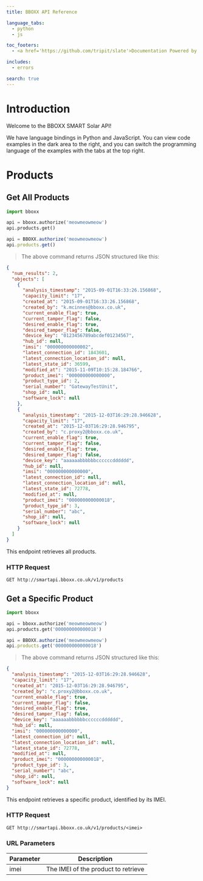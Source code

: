 ```yaml
---
title: BBOXX API Reference

language_tabs:
  - python
  - js

toc_footers:
  - <a href='https://github.com/tripit/slate'>Documentation Powered by Slate</a>

includes:
  - errors

search: true
---
```


# Introduction

Welcome to the BBOXX SMART Solar API! 

We have language bindings in Python and JavaScript. You can view code examples in the dark area to the right, and you can switch the programming language of the examples with the tabs at the top right.


# Products

## Get All Products

```python
import bboxx

api = bboxx.authorize('meowmeowmeow')
api.products.get()
```


```js
api = BBOXX.authorize('meowmeowmeow')
api.products.get()
```

> The above command returns JSON structured like this:

```json
{
  "num_results": 2,
  "objects": [
    {
      "analysis_timestamp": "2015-09-01T16:33:26.156868",
      "capacity_limit": "17",
      "created_at": "2015-09-01T16:33:26.156868",
      "created_by": "k.mcinnes@bboxx.co.uk",
      "current_enable_flag": true,
      "current_tamper_flag": false,
      "desired_enable_flag": true,
      "desired_tamper_flag": false,
      "device_key": "0123456789abcdef01234567",
      "hub_id": null,
      "imsi": "000000000000002",
      "latest_connection_id": 1843601,
      "latest_connection_location_id": null,
      "latest_state_id": 36599,
      "modified_at": "2015-11-09T10:15:28.184766",
      "product_imei": "000000000000000",
      "product_type_id": 2,
      "serial_number": "GatewayTestUnit",
      "shop_id": null,
      "software_lock": null
    },
    {
      "analysis_timestamp": "2015-12-03T16:29:28.946628",
      "capacity_limit": "17",
      "created_at": "2015-12-03T16:29:28.946795",
      "created_by": "c.proxy2@bboxx.co.uk",
      "current_enable_flag": true,
      "current_tamper_flag": false,
      "desired_enable_flag": true,
      "desired_tamper_flag": false,
      "device_key": "aaaaaabbbbbbccccccdddddd",
      "hub_id": null,
      "imsi": "000000000000000",
      "latest_connection_id": null,
      "latest_connection_location_id": null,
      "latest_state_id": 72778,
      "modified_at": null,
      "product_imei": "000000000000018",
      "product_type_id": 3,
      "serial_number": "abc",
      "shop_id": null,
      "software_lock": null
    }
  ]
}
```

This endpoint retrieves all products.

### HTTP Request

`GET http://smartapi.bboxx.co.uk/v1/products`


## Get a Specific Product

```python
import bboxx

api = bboxx.authorize('meowmeowmeow')
api.products.get('000000000000018')
```

```js
api = BBOXX.authorize('meowmeowmeow')
api.products.get('000000000000018')
```

> The above command returns JSON structured like this:

```json
{
  "analysis_timestamp": "2015-12-03T16:29:28.946628",
  "capacity_limit": "17",
  "created_at": "2015-12-03T16:29:28.946795",
  "created_by": "c.proxy2@bboxx.co.uk",
  "current_enable_flag": true,
  "current_tamper_flag": false,
  "desired_enable_flag": true,
  "desired_tamper_flag": false,
  "device_key": "aaaaaabbbbbbccccccdddddd",
  "hub_id": null,
  "imsi": "000000000000000",
  "latest_connection_id": null,
  "latest_connection_location_id": null,
  "latest_state_id": 72778,
  "modified_at": null,
  "product_imei": "000000000000018",
  "product_type_id": 3,
  "serial_number": "abc",
  "shop_id": null,
  "software_lock": null
}
```

This endpoint retrieves a specific product, identified by its IMEI.

### HTTP Request

`GET http://smartapi.bboxx.co.uk/v1/products/<imei>`

### URL Parameters

Parameter | Description
--------- | -----------
imei | The IMEI of the product to retrieve

